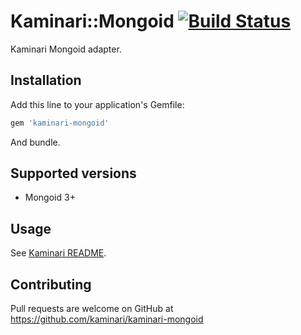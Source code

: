 # Kaminari::Mongoid [![Build Status](https://travis-ci.org/kaminari/kaminari-mongoid.svg?branch=master)](https://travis-ci.org/kaminari/kaminari-mongoid)

Kaminari Mongoid adapter.


## Installation

Add this line to your application's Gemfile:

```ruby
gem 'kaminari-mongoid'
```

And bundle.


## Supported versions

* Mongoid 3+


## Usage

See [Kaminari README](https://github.com/kaminari/kaminari/blob/master/README.md).


## Contributing

Pull requests are welcome on GitHub at https://github.com/kaminari/kaminari-mongoid
